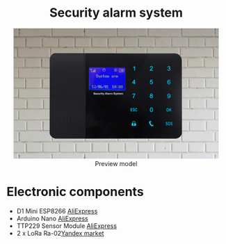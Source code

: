 <h1 align="center">Security alarm system </h1>
<p  align="center"> <img src="2.png" height="300"><br> Preview model
</p>
<h1>Electronic components<br></h1>
<p>
  <ul> 
    <li>D1 Mini ESP8266 <a href="https://sl.aliexpress.ru/p?key=L3it3Cv" target="_blank">AliExpress</a></li>
    <li>Arduino Nano <a href="https://sl.aliexpress.ru/p?key=kFit39w" target="_blank">AliExpress</a></li>
    <li>TTP229 Sensor Module <a href="https://sl.aliexpress.ru/p?key=50it3Ji" target="_blank">AliExpress</a></li>
    <li>2 x LoRa Ra-02<a href="https://market.yandex.ru/cc/6chgYY" target="_blank">Yandex market</a></li>
  </ul>
</p>
